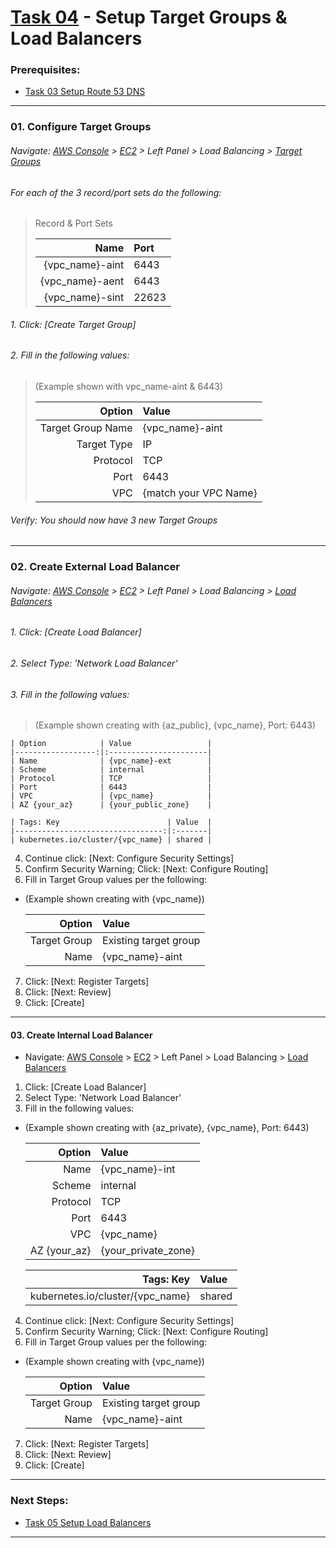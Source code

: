 # [Task 04](../tasks/loadbalancer/) - Setup Target Groups & Load Balancers
### Prerequisites:
  + [Task 03 Setup Route 53 DNS]
--------------------------------------------------------------------------------
### 01\. Configure Target Groups
###### Navigate: [AWS Console] > [EC2] > Left Panel > Load Balancing > [Target Groups]
###### For each of the 3 record/port sets do the following:
> Record & Port Sets
>    
>   | Name            | Port  |
>   |----------------:|:------|
>   | {vpc_name}-aint |  6443 |
>   | {vpc_name}-aent |  6443 |
>   | {vpc_name}-sint | 22623 |
    
###### 1. Click: [Create Target Group]
###### 2. Fill in the following values: 
> (Example shown with vpc_name-aint & 6443)    
>    
>   | Option            | Value                 |
>   |------------------:|:----------------------|
>   | Target Group Name | {vpc_name}-aint       |
>   | Target Type       | IP                    |
>   | Protocol          | TCP                   |
>   | Port              | 6443                  |
>   | VPC               | {match your VPC Name} |
    
###### Verify: You should now have 3 new Target Groups
    
---------------------------------------------------------------------------------
### 02\. Create External Load Balancer
###### Navigate: [AWS Console] > [EC2] > Left Panel > Load Balancing > [Load Balancers]
###### 1. Click: [Create Load Balancer]
###### 2. Select Type: 'Network Load Balancer'
###### 3. Fill in the following values:    
> (Example shown creating with {az_public}, {vpc_name}, Port: 6443)    

    | Option            | Value                 |
    |------------------:|:----------------------|
    | Name              | {vpc_name}-ext        |
    | Scheme            | internal              |
    | Protocol          | TCP                   |
    | Port              | 6443                  |
    | VPC               | {vpc_name}            |
    | AZ {your_az}      | {your_public_zone}    |

    | Tags: Key                        | Value  |
    |---------------------------------:|:-------|
    | kubernetes.io/cluster/{vpc_name} | shared |
    
  4. Continue click: [Next: Configure Security Settings]
  5. Confirm Security Warning; Click: [Next: Configure Routing]
  6. Fill in Target Group values per the following:
  - (Example shown creating with {vpc_name})    

    | Option            | Value                 |
    |------------------:|:----------------------|
    | Target Group      | Existing target group |
    | Name              | {vpc_name}-aint       |

  7. Click: [Next: Register Targets]
  8. Click: [Next: Review]
  9. Click: [Create]

---------------------------------------------------------------------------------
#### 03\. Create Internal Load Balancer
  + Navigate: [AWS Console] > [EC2] > Left Panel > Load Balancing > [Load Balancers]
  1. Click: [Create Load Balancer]
  2. Select Type: 'Network Load Balancer'
  3. Fill in the following values:    
  - (Example shown creating with {az_private}, {vpc_name}, Port: 6443)    

    | Option            | Value                 |
    |------------------:|:----------------------|
    | Name              | {vpc_name}-int        |
    | Scheme            | internal              |
    | Protocol          | TCP                   |
    | Port              | 6443                  |
    | VPC               | {vpc_name}            |
    | AZ {your_az}      | {your_private_zone}   |

    | Tags: Key                        | Value  |
    |---------------------------------:|:-------|
    | kubernetes.io/cluster/{vpc_name} | shared |
    
  4. Continue click: [Next: Configure Security Settings]
  5. Confirm Security Warning; Click: [Next: Configure Routing]
  6. Fill in Target Group values per the following:
  - (Example shown creating with {vpc_name})    
    
    | Option            | Value                 |
    |------------------:|:----------------------|
    | Target Group      | Existing target group |
    | Name              | {vpc_name}-aint       |

  7. Click: [Next: Register Targets]
  8. Click: [Next: Review]
  9. Click: [Create]

---------------------------------------------------------------------------------
### Next Steps:
  + [Task 05 Setup Load Balancers]
--------------------------------------------------------------------------------
[Task 03 Setup Route 53 DNS]:../manual/03_Route53DNS.md
[Task 05 Setup Load Balancers]:../manual/05_LoadBalancer.md
[AWS Console]:https://console.amazonaws-us-gov.com/console/home
[EC2]:https://console.amazonaws-us-gov.com/ec2/home
[Target Groups]:https://console.amazonaws-us-gov.com/ec2/home#TargetGroups
[Load Balancers]:https://console.amazonaws-us-gov.com/ec2/v2/home#LoadBalancers
